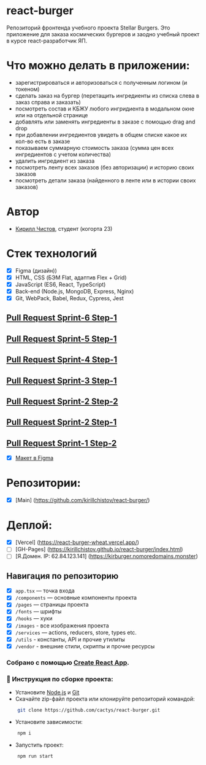 # react-burger
Репозиторий фронтенда учебного проекта Stellar Burgers. Это приложение для заказа космических бургеров и заодно учебный проект в курсе react-разработчик ЯП.

# Что можно делать в приложении:
  - зарегистрироваться и авторизоваться с полученным логином (и токеном)
  - сделать заказ на бургер (перетащить ингредиенты из списка слева в заказ справа и заказать)
  - посмотреть состав и КБЖУ любого ингридиента в модальном окне или на отдельной странице
  - добавлять или заменять ингредиенты в заказе с помощью drag and drop
  - при добавлении ингредиентов увидеть в общем списке какое их кол-во есть в заказе
  - показываем суммарную стоимость заказа (сумма цен всех ингредиентов с учетом количества)
  - удалить ингредиент из заказа
  - посмотреть ленту всех заказов (без авторизации) и историю своих заказов
  - посмотреть детали заказа (найденного в ленте или в истории своих заказов)

# Автор
* [Кирилл Чистов](https://github.com/kirillchistov), студент (когорта 23)

# Стек технологий
* [x] Figma (дизайн))
* [x] HTML, CSS (БЭМ Flat, адаптив Flex + Grid)
* [x] JavaScript (ES6, React, TypeScript)
* [x] Back-end (Node.js, MongoDB, Express, Nginx)
* [x] Git, WebPack, Babel, Redux, Cypress, Jest

## [Pull Request Sprint-6 Step-1](https://github.com/kirillchistov/react-burger/pull/95)
## [Pull Request Sprint-5 Step-1](https://github.com/kirillchistov/react-burger/pull/77)
## [Pull Request Sprint-4 Step-1](https://github.com/kirillchistov/react-burger/pull/63)
## [Pull Request Sprint-3 Step-1](https://github.com/kirillchistov/react-burger/pull/51)
## [Pull Request Sprint-2 Step-2](https://github.com/kirillchistov/react-burger/pull/32)
## [Pull Request Sprint-2 Step-1](https://github.com/kirillchistov/react-burger/pull/22)
## [Pull Request Sprint-1 Step-2](https://github.com/kirillchistov/react-burger/pull/14)

* [x] [Макет в Figma](общий)
# Репозитории:
* [x] [Main] (https://github.com/kirillchistov/react-burger/)
# Деплой:
* [x] [Vercel] (https://react-burger-wheat.vercel.app/)
* [ ] [GH-Pages] (https://kirillchistov.github.io/react-burger/index.html)
* [ ] [Я.Домен. IP: 62.84.123.141] (https://kirburger.nomoredomains.monster)

## Навигация по репозиторию
* [x] `app.tsx` — точка входа
* [x] `/components` — основные компоненты проекта
* [x] `/pages` — страницы проекта
* [x] `/fonts` —  шрифты 
* [x] `/hooks` —  хуки 
* [x] `/images` - все изображения проекта
* [x] `/services` — actions, reducers, store, types etc. 
* [x] `/utils` - константы, API и прочие утилиты
* [x] `/vendor` - внешние стили, скрипты и прочие ресурсы

### Собрано с помощью [Create React App](https://github.com/facebook/create-react-app).


### 🔧 Инструкция по сборке проекта:

* Установите [Node.js](https://nodejs.org/en/ 'ссылка на сайт Node.js') и [Git](https://git-scm.com/ 'ссылка на сайт Git')
* Скачайте zip-файл проекта или клонируйте репозиторий командой:
```sh
    git clone https://github.com/cactys/react-burger.git
```
* Установите зависимости:
```sh
    npm i
```
* Запустить проект:
```sh
    npm run start
```
